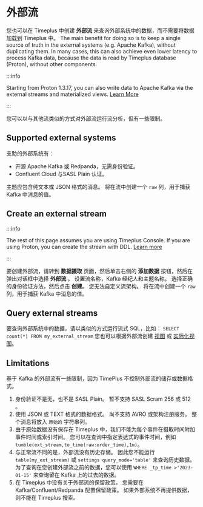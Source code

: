 

# 外部流

您也可以在 Timeplus 中创建 **外部流** 来查询外部系统中的数据，而不需要将数据加载到 Timeplus 中。 The main benefit for doing so is to keep a single source of truth in the external systems (e.g. Apache Kafka), without duplicating them. In many cases, this can also achieve even lower latency to process Kafka data, because the data is read by Timeplus database (Proton), without other components.

:::info

Starting from Proton 1.3.17, you can also write data to Apache Kafka via the external streams and materialized views. [Learn More](proton-kafka#write-to-kafka-with-sql)

:::

您可以以与其他流类似的方式对外部流运行流分析，但有一些限制。

## Supported external systems

支助的外部系统有：

* 开源 Apache Kafka 或 Redpanda，无需身份验证。
* Confluent Cloud 与SASL Plain 认证。

主题应包含纯文本或 JSON 格式的消息。 将在流中创建一个 `raw` 列，用于捕获 Kafka 中消息的值。

## Create an external stream

:::info

The rest of this page assumes you are using Timeplus Console. If you are using Proton, you can create the stream with DDL. [Learn more](proton-create-stream#create-external-stream)

:::

要创建外部流，请转到 **数据摄取** 页面，然后单击右侧的 **添加数据** 按钮，然后在弹出对话框中选择 **外部流** 。 设置流名称，Kafka 经纪人和主题名称。 选择正确的身份验证方法，然后点击 **创建**。 您无法自定义流架构。 将在流中创建一个 `raw` 列，用于捕获 Kafka 中消息的值。

## Query external streams

要查询外部系统中的数据，请以类似的方式运行流式 SQL，比如： `SELECT count(*) FROM my_external_stream` 您也可以根据外部流创建 [视图](view) 或 [实际化视图](view#materialized-view)。

## Limitations

基于 Kafka 的外部流有一些限制，因为 TimePlus 不控制外部流的储存或数据格式。

1. 身份验证不是无，也不是 SASL Plain。 暂不支持 SASL Scram 256 或 512 。
2. 使用 JSON 或 TEXT 格式的数据格式。 尚不支持 AVRO 或架构注册服务。 整个消息将放入 `原始的` 字符串列。
3. 由于原始数据没有保存在 Timeplus 中，我们不能为每个事件在摄取时间附加事件时间或索引时间。 您可以在查询中指定表达式的事件时间，例如 `tumble(ext_stream,to_time(raw:order_time),1m)`。
4. 与正常流不同的是，外部流没有历史存储。 因此您不能运行 `table(my_ext_stream)` 或 `settings query_mode='table'` 来查询历史数据。为了查询在您创建外部流之前的数据，您可以使用 `WHERE _tp_time >'2023-01-15'` 来查询留在 Kafka 上的过去的数据。
5. 在 Timeplus 中没有关于外部流的保留政策。 您需要在 Kafka/Confluent/Redpanda 配置保留政策。 如果外部系统不再提供数据，则不能在 Timeplus 搜索。